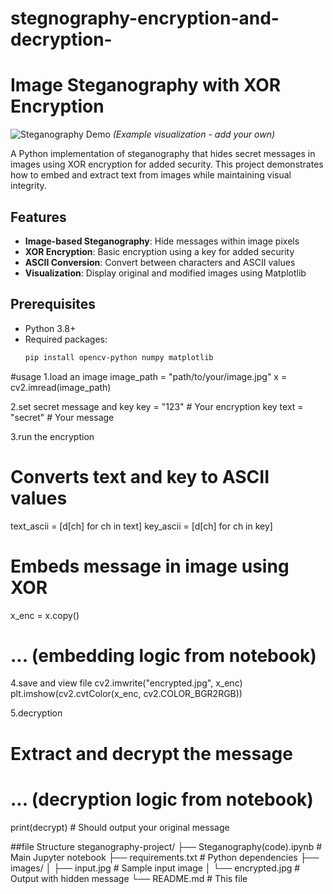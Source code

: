 # stegnography-encryption-and-decryption-

# Image Steganography with XOR Encryption

![Steganography Demo](demo.gif) *(Example visualization - add your own)*

A Python implementation of steganography that hides secret messages in images using XOR encryption for added security. This project demonstrates how to embed and extract text from images while maintaining visual integrity.

## Features

- **Image-based Steganography**: Hide messages within image pixels
- **XOR Encryption**: Basic encryption using a key for added security
- **ASCII Conversion**: Convert between characters and ASCII values
- **Visualization**: Display original and modified images using Matplotlib

## Prerequisites

- Python 3.8+
- Required packages:
  ```bash
  pip install opencv-python numpy matplotlib

#usage
1.load an image
image_path = "path/to/your/image.jpg"
x = cv2.imread(image_path)

2.set secret message and key
key = "123"  # Your encryption key
text = "secret"  # Your message

3.run the encryption
# Converts text and key to ASCII values
text_ascii = [d[ch] for ch in text]
key_ascii = [d[ch] for ch in key]

# Embeds message in image using XOR
x_enc = x.copy()
# ... (embedding logic from notebook)

4.save and view file
cv2.imwrite("encrypted.jpg", x_enc)
plt.imshow(cv2.cvtColor(x_enc, cv2.COLOR_BGR2RGB))

5.decryption
# Extract and decrypt the message
# ... (decryption logic from notebook)
print(decrypt)  # Should output your original message


##file Structure
steganography-project/
├── Steganography(code).ipynb  # Main Jupyter notebook
├── requirements.txt           # Python dependencies
├── images/
│   ├── input.jpg              # Sample input image
│   └── encrypted.jpg          # Output with hidden message
└── README.md                  # This file
